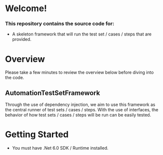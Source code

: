 # Welcome!

### This repository contains the source code for:
- A skeleton framework that will run the test set / cases / steps that are provided.

# Overview
Please take a few minutes to review the overview below before diving into the code.

## AutomationTestSetFramework
Through the use of dependency injection, we aim to use this framework as the central runner of test sets / cases / steps.
With the use of interfaces, the behavior of how test sets / cases / steps will be run can be easily tested.

# Getting Started
* You must have .Net 6.0 SDK / Runtime installed.
